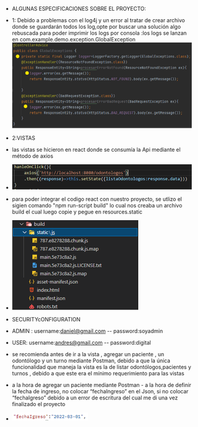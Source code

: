 - ALGUNAS ESPECIFICACIONES SOBRE EL PROYECTO:
- 1: Debido a problemas con el log4j y un error al tratar de crear archivo donde se guardarán todos los log,opte por buscar una solución algo rebuscada para poder imprimir los logs por consola :los logs se lanzan en com.example.demo.exception.GlobalException
![img_1.png](img_1.png)
- 2:VISTAS
- las vistas se hicieron en react donde se consumía la Api mediante el método de axios 
- ![img_2.png](img_2.png)
- para poder integrar el codigo react con nuestro proyecto, se utlizo el sigien comando "npm run-script build"   lo cual nos creaba un archivo build el cual luego copie y pegue en resources.static
- ![img_4.png](img_4.png)
- SECURITYcONFIGURATION
- ADMIN : username:daniel@gmail.com   -- password:soyadmin
- USER: username:andres@gmail.com -- password:digital

- se recomienda antes de ir a la vista , agregar un paciente , un odontólogo y un turno mediante Postman, debido a que la única funcionalidad que maneja la vista es la de listar odontólogos,pacientes y turnos , debido a que este era el mínimo requerimiento para las vistas
- a la hora de agregar un paciente mediante Postman - a la hora de definir la fecha de ingreso, no colocar “fechaIngreso” en el Json, si no colocar “fechaIgreso” debido a un error de escritura del cual me di una vez finalizado el proyecto 
- ![img_5.png](img_5.png)